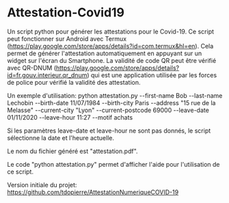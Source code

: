 # Attestation-Covid19

Un script python pour générer les attestations pour le Covid-19. Ce script peut fonctionner sur Android avec Termux (https://play.google.com/store/apps/details?id=com.termux&hl=en). Cela permet de générer l'attestation automatiquement en appuyant sur un widget sur l'écran du Smartphone. La validité de code QR peut être vérifié avec QR-DNUM (https://play.google.com/store/apps/details?id=fr.gouv.interieur.qr_dnum) qui est une application utilisée par les forces de police pour vérifié la validité des attestation.

Un exemple d'utilisation:
python attestation.py --first-name Bob --last-name Lechobin --birth-date 11/07/1984 --birth-city Paris --address "15 rue de la Melasse" --current-city "Lyon" --current-postcode 69000 --leave-date 01/11/2020 --leave-hour 11:27 --motif achats

Si les paramètres leave-date et leave-hour ne sont pas donnés, le script sélectionne la date et l'heure actuelle.

Le nom du fichier généré est "attestation.pdf".

Le code "python attestation.py" permet d'afficher l'aide pour l'utilisation de ce script.

Version initiale du projet: https://github.com/tdopierre/AttestationNumeriqueCOVID-19
